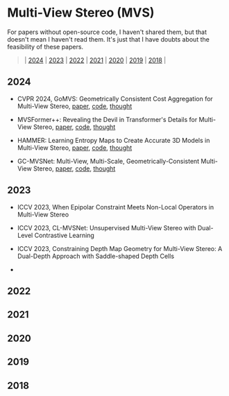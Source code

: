 # Multi-View Stereo (MVS)
For papers without open-source code, I haven't shared them, but that doesn't mean I haven't read them. It's just that I have doubts about the feasibility of these papers.

> | [2024](#2024) | [2023](#2023) | [2022](#2022) | [2021](#2021) | [2020](#2020) | [2019](#2019) | [2018](#2018) |
## 2024

- CVPR 2024, GoMVS: Geometrically Consistent Cost Aggregation for Multi-View Stereo, [paper](), [code](), [thought]()

- MVSFormer++: Revealing the Devil in Transformer's Details for Multi-View Stereo, [paper](), [code](), [thought]()

- HAMMER: Learning Entropy Maps to Create Accurate 3D Models in Multi-View Stereo, [paper](), [code](), [thought]()

- GC-MVSNet: Multi-View, Multi-Scale, Geometrically-Consistent Multi-View Stereo, [paper](), [code](), [thought]()


## 2023

- ICCV 2023, When Epipolar Constraint Meets Non-Local Operators in Multi-View Stereo

- ICCV 2023, CL-MVSNet: Unsupervised Multi-View Stereo with Dual-Level Contrastive Learning

- ICCV 2023, Constraining Depth Map Geometry for Multi-View Stereo: A Dual-Depth Approach with Saddle-shaped Depth Cells

- 
## 2022

## 2021

## 2020

## 2019

## 2018
